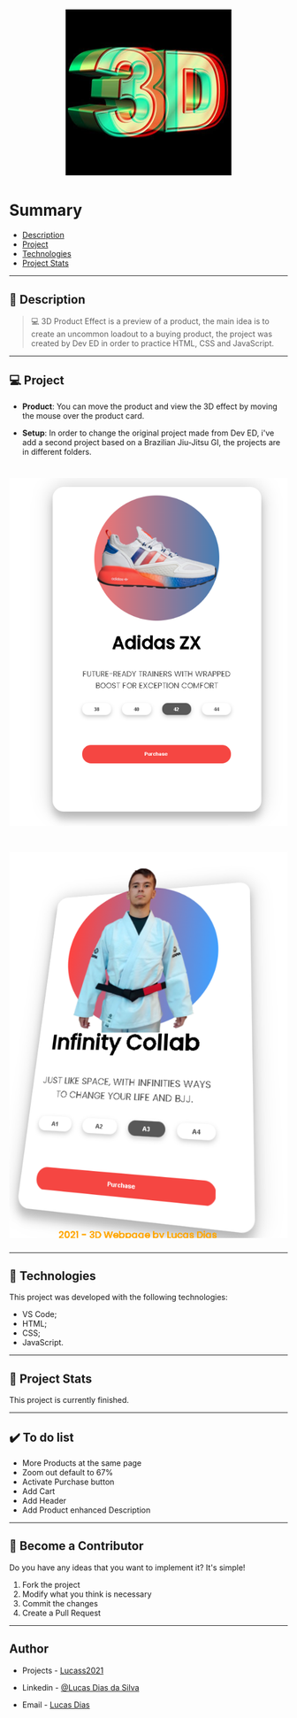 <h1 align="center">
    <img src="logo05.png"/>
</h1>

# Summary

- [Description](#📝-Description)
- [Project](#💻-Project)
- [Technologies](#🚀-Technologies)
- [Project Stats](#🎯-Project-Stats)

---

## 📝 Description

>💻 3D Product Effect is a preview of a product, the main idea is to create an uncommon loadout to a buying product, the project was created by Dev ED in order to practice HTML, CSS and JavaScript.



---

## 💻 Project

* <b>Product</b>: You can move the product and view the 3D effect by moving the mouse over the product card.

* <b>Setup</b>: In order to change the original project made from Dev ED, i've add a second project based on a Brazilian Jiu-Jitsu GI, the projects are in different folders.



<h1 align="center">
    <img src="read00.PNG"/>
</h1>

<h1 align="center">
    <img src="read02.PNG"/>
</h1>


---

## 🚀 Technologies
This project was developed with the following technologies:
* VS Code;
* HTML;
* CSS;
* JavaScript.



---

## 🎯 Project Stats

This project is currently finished.


---

## :heavy_check_mark: To do list

- More Products at the same page
- Zoom out default to 67%
- Activate Purchase button
- Add Cart
- Add Header
- Add Product enhanced Description


---

## :handshake: Become a Contributor

Do you have any ideas that you want to implement it? It's simple!

1. Fork the project
2. Modify what you think is necessary
3. Commit the changes
4. Create a Pull Request

---

## Author

- Projects - [Lucass2021](https://github.com/Lucass2021)

- Linkedin - [@Lucas Dias da Silva](https://www.linkedin.com/in/lucas-dias-da-silva-118954199/)

- Email - [Lucas Dias](mailto:lucas.allx@hotmail.com")
